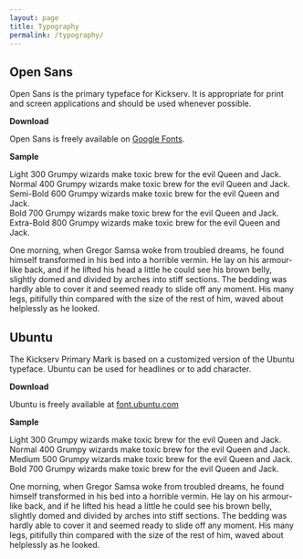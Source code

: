 ```yaml
---
layout: page
title: Typography
permalink: /typography/
---
```


## Open Sans

Open Sans is the primary typeface for Kickserv. It is appropriate for print and
screen applications and should be used whenever possible.

**Download**

Open Sans is freely available on
[Google Fonts](http://www.google.com/fonts/specimen/Open%20Sans).

**Sample**

<div class="specimen opensans">
  <div class="fontitem">
    <span class="identifier">Light 300</span>
    <span class="stylesample normal-300">Grumpy wizards make toxic brew for the evil
      Queen and Jack.</span>
  </div>
  <div class="fontitem">
    <span class="identifier">Normal 400</span>
    <span class="stylesample normal-400">Grumpy wizards make toxic brew for the evil
      Queen and Jack.</span>
  </div>
  <div class="fontitem">
    <span class="identifier">Semi-Bold 600</span>
    <span class="stylesample normal-500">Grumpy wizards make toxic brew for the evil
      Queen and Jack.</span>
  </div>
  <div class="fontitem">
    <span class="identifier">Bold 700</span>
    <span class="stylesample normal-700">Grumpy wizards make toxic brew for the evil
      Queen and Jack.</span>
  </div>
  <div class="fontitem">
    <span class="identifier">Extra-Bold 800</span>
    <span class="stylesample normal-800">Grumpy wizards make toxic brew for the evil
      Queen and Jack.</span>
  </div>

  <p class="paragraph normal-400"> One morning, when Gregor Samsa woke from troubled
    dreams, he found himself transformed in his bed into a horrible vermin. He lay on
    his armour-like back, and if he lifted his head a little he could see his brown
    belly, slightly domed and divided by arches into stiff sections. The bedding was
    hardly able to cover it and seemed ready to slide off any moment. His many legs,
    pitifully thin compared with the size of the rest of him, waved about helplessly
    as he looked.</p>
</div>

## Ubuntu

The Kickserv Primary Mark is based on a customized version of the Ubuntu typeface.
Ubuntu can be used for headlines or to add character.

**Download**

Ubuntu is freely available at [font.ubuntu.com](http://font.ubuntu.com/)

**Sample**

<div class="specimen ubuntu">
  <div class="fontitem">
    <span class="identifier">Light 300</span>
    <span class="stylesample normal-300">Grumpy wizards make toxic brew for the evil
      Queen and Jack.</span>
  </div>
  <div class="fontitem">
    <span class="identifier">Normal 400</span>
    <span class="stylesample normal-400">Grumpy wizards make toxic brew for the evil
      Queen and Jack.</span>
  </div>
  <div class="fontitem">
    <span class="identifier">Medium 500</span>
    <span class="stylesample normal-500">Grumpy wizards make toxic brew for the evil
      Queen and Jack.</span>
  </div>
  <div class="fontitem">
    <span class="identifier">Bold 700</span>
    <span class="stylesample normal-700">Grumpy wizards make toxic brew for the evil
      Queen and Jack.</span>
  </div>
  <p class="paragraph normal-400"> One morning, when Gregor Samsa woke from troubled
    dreams, he found himself transformed in his bed into a horrible vermin. He lay on
    his armour-like back, and if he lifted his head a little he could see his brown
    belly, slightly domed and divided by arches into stiff sections. The bedding was
    hardly able to cover it and seemed ready to slide off any moment. His many legs,
    pitifully thin compared with the size of the rest of him, waved about helplessly
    as he looked.</p>
</div>
